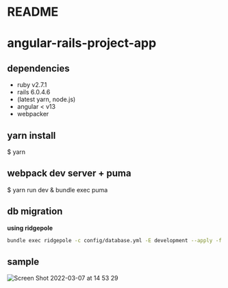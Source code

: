 # README

# angular-rails-project-app
## dependencies
- ruby v2.7.1  
- rails 6.0.4.6  
- (latest yarn, node.js)  
- angular < v13
- webpacker

## yarn install
$ yarn

## webpack dev server + puma
$ yarn run dev & bundle exec puma

## db migration
**using ridgepole**
```bash
bundle exec ridgepole -c config/database.yml -E development --apply -f db/Schemafile
```

## sample
![Screen Shot 2022-03-07 at 14 53 29](https://user-images.githubusercontent.com/48423778/156976062-25fef772-02db-42cf-9d07-5e81223dad86.png)
